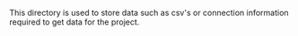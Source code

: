 This directory is used to store data such as csv's or connection information required to get data for the project.